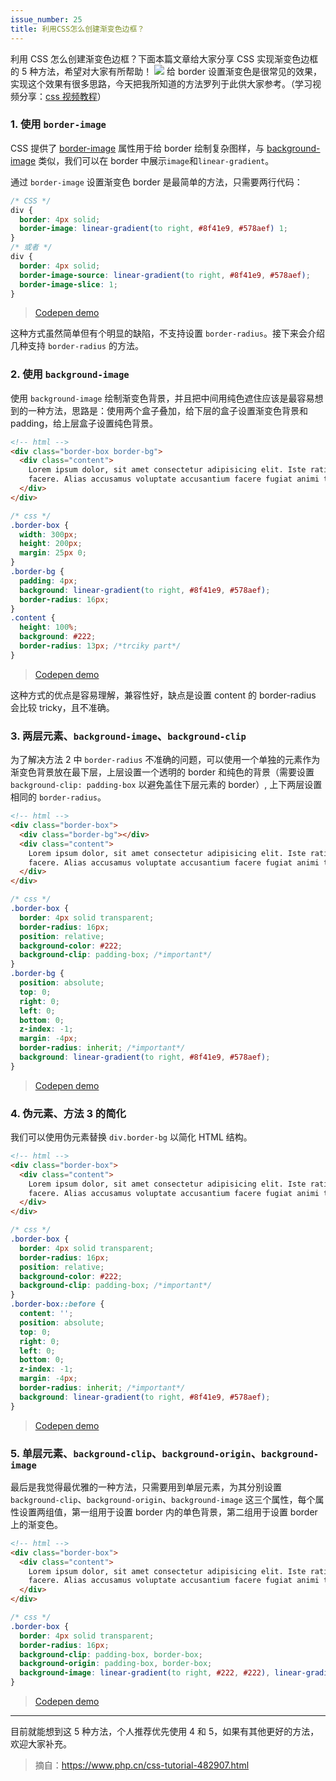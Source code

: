 ```yaml
---
issue_number: 25
title: 利用CSS怎么创建渐变色边框？
---
```


利用 CSS 怎么创建渐变色边框？下面本篇文章给大家分享 CSS 实现渐变色边框的 5 种方法，希望对大家有所帮助！
![](https://img.php.cn/upload/article/000/000/024/616641f7ad8c5965.png)
给 border 设置渐变色是很常见的效果，实现这个效果有很多思路，今天把我所知道的方法罗列于此供大家参考。（学习视频分享：[css 视频教程](https://www.php.cn/course/list/12.html)）

### 1. 使用 `border-image`

CSS 提供了 [border-image](https://developer.mozilla.org/en-US/docs/Web/CSS/border-image) 属性用于给 border 绘制复杂图样，与 [background-image](https://developer.mozilla.org/en-US/docs/Web/CSS/background-image) 类似，我们可以在 border 中展示`image`和`linear-gradient`。

通过 `border-image` 设置渐变色 border 是最简单的方法，只需要两行代码：

```css
/* CSS */
div {
  border: 4px solid;
  border-image: linear-gradient(to right, #8f41e9, #578aef) 1;
}
/* 或者 */
div {
  border: 4px solid;
  border-image-source: linear-gradient(to right, #8f41e9, #578aef);
  border-image-slice: 1;
}
```

> [Codepen demo](https://codepen.io/mudontire/pen/xxLxeZw)

这种方式虽然简单但有个明显的缺陷，不支持设置 `border-radius`。接下来会介绍几种支持 `border-radius` 的方法。

### 2. 使用 `background-image`

使用 `background-image` 绘制渐变色背景，并且把中间用纯色遮住应该是最容易想到的一种方法，思路是：使用两个盒子叠加，给下层的盒子设置渐变色背景和 padding，给上层盒子设置纯色背景。

```html
<!-- html -->
<div class="border-box border-bg">
  <div class="content">
    Lorem ipsum dolor, sit amet consectetur adipisicing elit. Iste ratione necessitatibus numquam sunt nihil quos saepe sit
    facere. Alias accusamus voluptate accusantium facere fugiat animi temporibus adipisci! Corporis, accusamus tempora.
  </div>
</div>
```

```css
/* css */
.border-box {
  width: 300px;
  height: 200px;
  margin: 25px 0;
}
.border-bg {
  padding: 4px;
  background: linear-gradient(to right, #8f41e9, #578aef);
  border-radius: 16px;
}
.content {
  height: 100%;
  background: #222;
  border-radius: 13px; /*trciky part*/
}
```

> [Codepen demo](https://codepen.io/mudontire/pen/ZEJEZoY)

这种方式的优点是容易理解，兼容性好，缺点是设置 content 的 border-radius 会比较 tricky，且不准确。

### 3. 两层元素、`background-image`、`background-clip`

为了解决方法 2 中 `border-radius` 不准确的问题，可以使用一个单独的元素作为渐变色背景放在最下层，上层设置一个透明的 border 和纯色的背景（需要设置 `background-clip: padding-box` 以避免盖住下层元素的 border）, 上下两层设置相同的 `border-radius`。

```html
<!-- html -->
<div class="border-box">
  <div class="border-bg"></div>
  <div class="content">
    Lorem ipsum dolor, sit amet consectetur adipisicing elit. Iste ratione necessitatibus numquam sunt nihil quos saepe sit
    facere. Alias accusamus voluptate accusantium facere fugiat animi temporibus adipisci! Corporis, accusamus tempora.
  </div>
</div>
```

```css
/* css */
.border-box {
  border: 4px solid transparent;
  border-radius: 16px;
  position: relative;
  background-color: #222;
  background-clip: padding-box; /*important*/
}
.border-bg {
  position: absolute;
  top: 0;
  right: 0;
  left: 0;
  bottom: 0;
  z-index: -1;
  margin: -4px;
  border-radius: inherit; /*important*/
  background: linear-gradient(to right, #8f41e9, #578aef);
}
```

> [Codepen demo](https://codepen.io/mudontire/pen/yLoLrxL)

### 4. 伪元素、方法 3 的简化

我们可以使用伪元素替换 `div.border-bg` 以简化 HTML 结构。

```html
<!-- html -->
<div class="border-box">
  <div class="content">
    Lorem ipsum dolor, sit amet consectetur adipisicing elit. Iste ratione necessitatibus numquam sunt nihil quos saepe sit
    facere. Alias accusamus voluptate accusantium facere fugiat animi temporibus adipisci! Corporis, accusamus tempora.
  </div>
</div>
```

```css
/* css */
.border-box {
  border: 4px solid transparent;
  border-radius: 16px;
  position: relative;
  background-color: #222;
  background-clip: padding-box; /*important*/
}
.border-box::before {
  content: '';
  position: absolute;
  top: 0;
  right: 0;
  left: 0;
  bottom: 0;
  z-index: -1;
  margin: -4px;
  border-radius: inherit; /*important*/
  background: linear-gradient(to right, #8f41e9, #578aef);
}
```

> [Codepen demo](https://codepen.io/mudontire/pen/JjyjVwN)

### 5. 单层元素、`background-clip`、`background-origin`、`background-image`

最后是我觉得最优雅的一种方法，只需要用到单层元素，为其分别设置 `background-clip`、`background-origin`、`background-image` 这三个属性，每个属性设置两组值，第一组用于设置 border 内的单色背景，第二组用于设置 border 上的渐变色。

```html
<!-- html -->
<div class="border-box">
  <div class="content">
    Lorem ipsum dolor, sit amet consectetur adipisicing elit. Iste ratione necessitatibus numquam sunt nihil quos saepe sit
    facere. Alias accusamus voluptate accusantium facere fugiat animi temporibus adipisci! Corporis, accusamus tempora.
  </div>
</div>
```

```css
/* css */
.border-box {
  border: 4px solid transparent;
  border-radius: 16px;
  background-clip: padding-box, border-box;
  background-origin: padding-box, border-box;
  background-image: linear-gradient(to right, #222, #222), linear-gradient(90deg, #8f41e9, #578aef);
}
```

> [Codepen demo](https://codepen.io/mudontire/pen/wvqvZZO)

---

目前就能想到这 5 种方法，个人推荐优先使用 4 和 5，如果有其他更好的方法，欢迎大家补充。

> 摘自：https://www.php.cn/css-tutorial-482907.html

